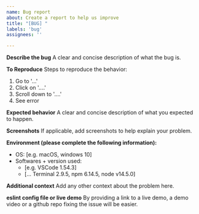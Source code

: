 ```yaml
---
name: Bug report
about: Create a report to help us improve
title: "[BUG] "
labels: 'bug'
assignees: ''

---
```


**Describe the bug**
A clear and concise description of what the bug is.

**To Reproduce**
Steps to reproduce the behavior:
1. Go to '...'
2. Click on '....'
3. Scroll down to '....'
4. See error

**Expected behavior**
A clear and concise description of what you expected to happen.

**Screenshots**
If applicable, add screenshots to help explain your problem.

**Environment (please complete the following information):**
 - OS: [e.g. macOS, windows 10]
 - Softwares + version used:
     -  [e.g. VSCode 1.54.3]
     -  [... Terminal 2.9.5, npm 6.14.5, node v14.5.0]

**Additional context**
Add any other context about the problem here.

**eslint config file or live demo**
By providing a link to a live demo, a demo video or a github repo fixing the issue will be easier.
